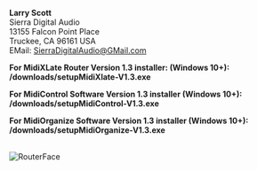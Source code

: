 <b>Larry Scott</b><br>
Sierra Digital Audio<br>
13155 Falcon Point Place<br>
Truckee, CA  96161  USA<br>
EMail: SierraDigitalAudio@GMail.com<br>

<b>For MidiXLate Router Version 1.3 installer: (Windows 10+): &nbsp;&nbsp;&nbsp;&nbsp;&nbsp;&nbsp;&nbsp;&nbsp;&nbsp;&nbsp;  /downloads/setupMidiXlate-V1.3.exe</b><br>

<b>For MidiControl Software Version 1.3 installer (Windows 10+): &nbsp;&nbsp;&nbsp;&nbsp;&nbsp;  /downloads/setupMidiControl-V1.3.exe</b><br>

<b>For MidiOrganize Software Version 1.3 installer (Windows 10+): &nbsp;&nbsp;&nbsp; /downloads/setupMidiOrganize-V1.3.exe</b><br><br>

![RouterFace](https://github.com/user-attachments/assets/43c228e0-ff50-4296-8cb7-263a691db000)

